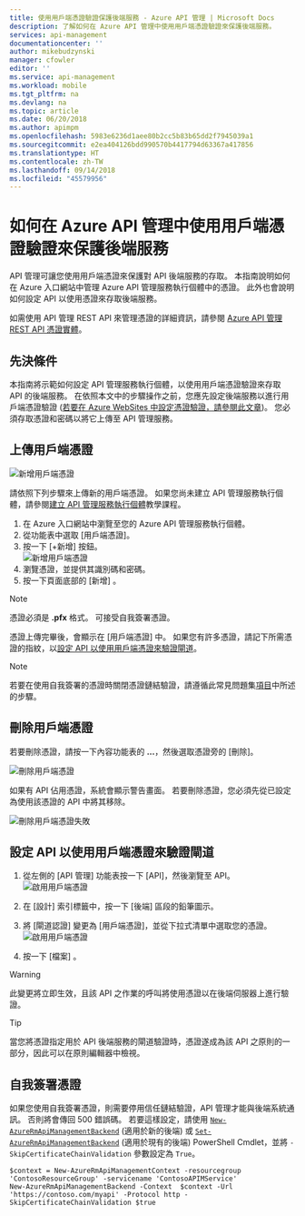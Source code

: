 ```yaml
---
title: 使用用戶端憑證驗證保護後端服務 - Azure API 管理 | Microsoft Docs
description: 了解如何在 Azure API 管理中使用用戶端憑證驗證來保護後端服務。
services: api-management
documentationcenter: ''
author: mikebudzynski
manager: cfowler
editor: ''
ms.service: api-management
ms.workload: mobile
ms.tgt_pltfrm: na
ms.devlang: na
ms.topic: article
ms.date: 06/20/2018
ms.author: apimpm
ms.openlocfilehash: 5983e6236d1aee80b2cc5b83b65dd2f7945039a1
ms.sourcegitcommit: e2ea404126bdd990570b4417794d63367a417856
ms.translationtype: HT
ms.contentlocale: zh-TW
ms.lasthandoff: 09/14/2018
ms.locfileid: "45579956"
---
```

# <a name="how-to-secure-back-end-services-using-client-certificate-authentication-in-azure-api-management"></a>如何在 Azure API 管理中使用用戶端憑證驗證來保護後端服務

API 管理可讓您使用用戶端憑證來保護對 API 後端服務的存取。 本指南說明如何在 Azure 入口網站中管理 Azure API 管理服務執行個體中的憑證。 此外也會說明如何設定 API 以使用憑證來存取後端服務。

如需使用 API 管理 REST API 來管理憑證的詳細資訊，請參閱 <a href="https://docs.microsoft.com/rest/api/apimanagement/apimanagementrest/azure-api-management-rest-api-certificate-entity">Azure API 管理 REST API 憑證實體</a>。

## <a name="prerequisites"> </a>先決條件

本指南將示範如何設定 API 管理服務執行個體，以使用用戶端憑證驗證來存取 API 的後端服務。 在依照本文中的步驟操作之前，您應先設定後端服務以進行用戶端憑證驗證 ([若要在 Azure WebSites 中設定憑證驗證，請參閱此文章][to configure certificate authentication in Azure WebSites refer to this article])。 您必須存取憑證和密碼以將它上傳至 API 管理服務。

## <a name="step1"> </a>上傳用戶端憑證

![新增用戶端憑證](media/api-management-howto-mutual-certificates/apim-client-cert.png)

請依照下列步驟來上傳新的用戶端憑證。 如果您尚未建立 API 管理服務執行個體，請參閱[建立 API 管理服務執行個體][Create an API Management service instance]教學課程。

1. 在 Azure 入口網站中瀏覽至您的 Azure API 管理服務執行個體。
2. 從功能表中選取 [用戶端憑證]。
3. 按一下 [+新增] 按鈕。  
    ![新增用戶端憑證](media/api-management-howto-mutual-certificates/apim-client-cert-add.png)  
4. 瀏覽憑證，並提供其識別碼和密碼。  
5. 按一下頁面底部的 [新增] 。

> [!NOTE]
> 憑證必須是 **.pfx** 格式。 可接受自我簽署憑證。

憑證上傳完畢後，會顯示在 [用戶端憑證] 中。  如果您有許多憑證，請記下所需憑證的指紋，以[設定 API 以使用用戶端憑證來驗證閘道][Configure an API to use a client certificate for gateway authentication]。

> [!NOTE]
> 若要在使用自我簽署的憑證時關閉憑證鏈結驗證，請遵循此常見問題集[項目](api-management-faq.md#can-i-use-a-self-signed-ssl-certificate-for-a-back-end)中所述的步驟。

## <a name="step1a"> </a>刪除用戶端憑證

若要刪除憑證，請按一下內容功能表的 **...**，然後選取憑證旁的 [刪除]。

![刪除用戶端憑證](media/api-management-howto-mutual-certificates/apim-client-cert-delete.png)

如果有 API 佔用憑證，系統會顯示警告畫面。 若要刪除憑證，您必須先從已設定為使用該憑證的 API 中將其移除。

![刪除用戶端憑證失敗](media/api-management-howto-mutual-certificates/apim-client-cert-delete-failure.png)

## <a name="step2"> </a>設定 API 以使用用戶端憑證來驗證閘道

1. 從左側的 [API 管理] 功能表按一下 [API]，然後瀏覽至 API。  
    ![啟用用戶端憑證](media/api-management-howto-mutual-certificates/apim-client-cert-enable.png)

2. 在 [設計] 索引標籤中，按一下 [後端] 區段的鉛筆圖示。 
3. 將 [閘道認證] 變更為 [用戶端憑證]，並從下拉式清單中選取您的憑證。  
    ![啟用用戶端憑證](media/api-management-howto-mutual-certificates/apim-client-cert-enable-select.png)

4. 按一下 [檔案] 。 

> [!WARNING]
> 此變更將立即生效，且該 API 之作業的呼叫將使用憑證以在後端伺服器上進行驗證。


> [!TIP]
> 當您將憑證指定用於 API 後端服務的閘道驗證時，憑證遂成為該 API 之原則的一部分，因此可以在原則編輯器中檢視。

## <a name="self-signed-certificates"></a>自我簽署憑證

如果您使用自我簽署憑證，則需要停用信任鏈結驗證，API 管理才能與後端系統通訊。 否則將會傳回 500 錯誤碼。 若要這樣設定，請使用 [`New-AzureRmApiManagementBackend`](https://docs.microsoft.com/powershell/module/azurerm.apimanagement/new-azurermapimanagementbackend) (適用於新的後端) 或 [`Set-AzureRmApiManagementBackend`](https://docs.microsoft.com/powershell/module/azurerm.apimanagement/set-azurermapimanagementbackend) (適用於現有的後端) PowerShell Cmdlet，並將 `-SkipCertificateChainValidation` 參數設定為 `True`。

```
$context = New-AzureRmApiManagementContext -resourcegroup 'ContosoResourceGroup' -servicename 'ContosoAPIMService'
New-AzureRmApiManagementBackend -Context  $context -Url 'https://contoso.com/myapi' -Protocol http -SkipCertificateChainValidation $true
```

[How to add operations to an API]: api-management-howto-add-operations.md
[How to add and publish a product]: api-management-howto-add-products.md
[Monitoring and analytics]: ../api-management-monitoring.md
[Add APIs to a product]: api-management-howto-add-products.md#add-apis
[Publish a product]: api-management-howto-add-products.md#publish-product
[Get started with Azure API Management]: get-started-create-service-instance.md
[API Management policy reference]: api-management-policy-reference.md
[Caching policies]: api-management-policy-reference.md#caching-policies
[Create an API Management service instance]: get-started-create-service-instance.md

[Azure API Management REST API Certificate entity]: http://msdn.microsoft.com/library/azure/dn783483.aspx
[WebApp-GraphAPI-DotNet]: https://github.com/AzureADSamples/WebApp-GraphAPI-DotNet
[to configure certificate authentication in Azure WebSites refer to this article]: ../app-service/app-service-web-configure-tls-mutual-auth.md

[Prerequisites]: #prerequisites
[Upload a client certificate]: #step1
[Delete a client certificate]: #step1a
[Configure an API to use a client certificate for gateway authentication]: #step2
[Test the configuration by calling an operation in the Developer Portal]: #step3
[Next steps]: #next-steps
